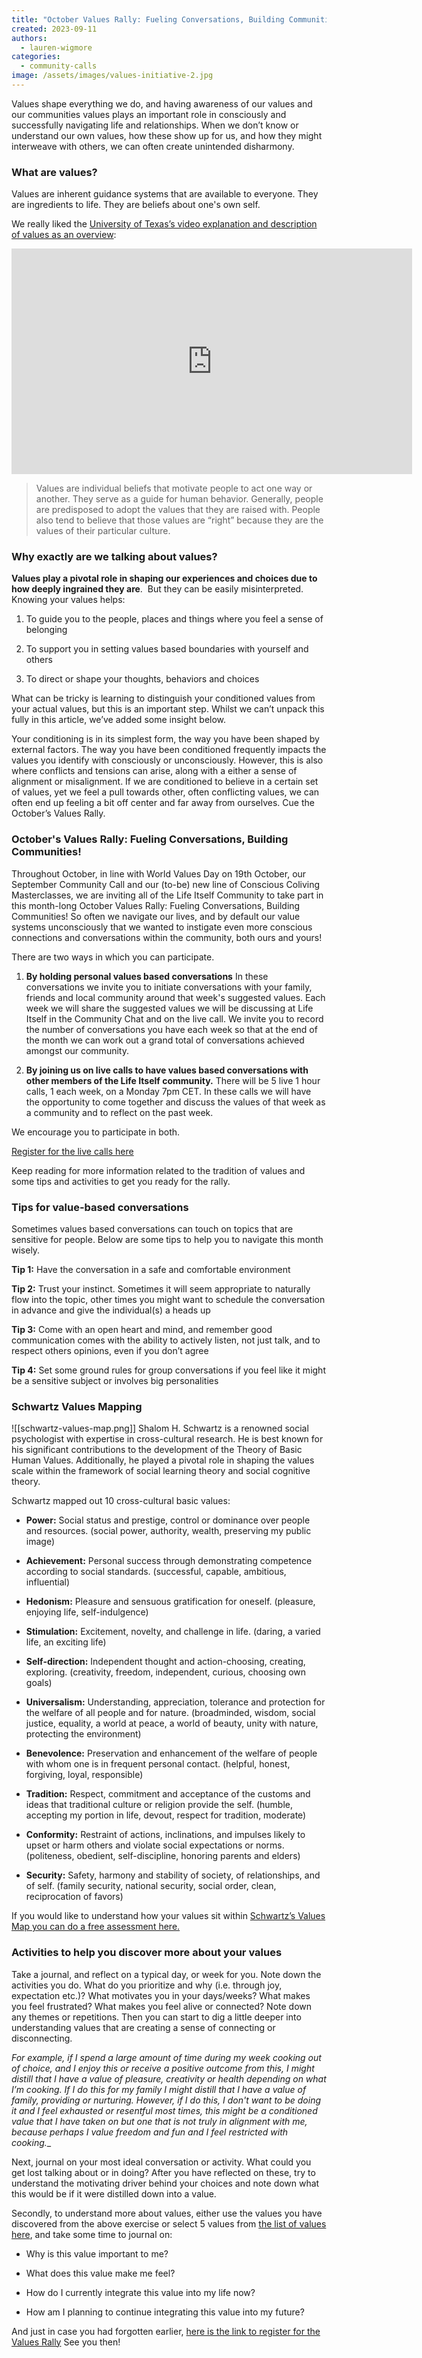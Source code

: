 ```yaml
---
title: "October Values Rally: Fueling Conversations, Building Communities"
created: 2023-09-11
authors:
  - lauren-wigmore
categories:
  - community-calls
image: /assets/images/values-initiative-2.jpg
---
```


Values shape everything we do, and having awareness of our values and our communities values plays an important role in consciously and successfully navigating life and relationships. When we don’t know or understand our own values, how these show up for us, and how they might interweave with others, we can often create unintended disharmony.
### What are values?

Values are inherent guidance systems that are available to everyone. They are ingredients to life. They are beliefs about one's own self. 

We really liked the [University of Texas’s video explanation and description of values as an overview](https://ethicsunwrapped.utexas.edu/glossary/values#:~:text=Values%20are%20individual%20beliefs%20that,values%20of%20their%20particular%20culture):
<iframe width="641" height="361" src="https://www.youtube.com/embed/SCjYaatMJuY" title="Values | Ethics Defined" frameborder="0" allow="accelerometer; autoplay; clipboard-write; encrypted-media; gyroscope; picture-in-picture; web-share" allowfullscreen></iframe>

> Values are individual beliefs that motivate people to act one way or another. They serve as a guide for human behavior. Generally, people are predisposed to adopt the values that they are raised with. People also tend to believe that those values are “right” because they are the values of their particular culture.

### Why exactly are we talking about values? 

**Values play a pivotal role in shaping our experiences and choices due to how deeply ingrained they are**.  But they can be easily misinterpreted. Knowing your values helps:

1. To guide you to the people, places and things where you feel a sense of belonging
    
2. To support you in setting values based boundaries with yourself and others
    
3. To direct or shape your thoughts, behaviors and choices
    
What can be tricky is learning to distinguish your conditioned values from your actual values, but this is an important step. Whilst we can’t unpack this fully in this article, we’ve added some insight below.

Your conditioning is in its simplest form, the way you have been shaped by external factors. The way you have been conditioned frequently impacts the values you identify with consciously or unconsciously. However, this is also where conflicts and tensions can arise, along with a either a sense of alignment or misalignment. If we are conditioned to believe in a certain set of values, yet we feel a pull towards other, often conflicting values, we can often end up feeling a bit off center and far away from ourselves. Cue the October’s Values Rally.

### October's Values Rally: Fueling Conversations, Building Communities!

Throughout October, in line with World Values Day on 19th October, our September Community Call and our (to-be) new line of Conscious Coliving Masterclasses, we are inviting all of the Life Itself Community to take part in this month-long October Values Rally: Fueling Conversations, Building Communities! So often we navigate our lives, and by default our value systems unconsciously that we wanted to instigate even more conscious connections and conversations within the community, both ours and yours!

There are two ways in which you can participate. 

1. **By holding personal values based conversations**
	In these conversations we invite you to initiate conversations with your family, friends and local community around that week's suggested values. Each week we will share the suggested values we will be discussing at Life Itself in the Community Chat and on the live call. We invite you to record the number of conversations you have each week so that at the end of the month we can work out a grand total of conversations achieved amongst our community. 

2. **By joining us on live calls to have values based conversations with other members of the Life Itself community.** 
	There will be 5 live 1 hour calls, 1 each week, on a Monday 7pm CET. In these calls we will have the opportunity to come together and discuss the values of that week as a community and to reflect on the past week.
    
We encourage you to participate in both.

[Register for the live calls here](https://us02web.zoom.us/meeting/register/tZcoce-hpzkuHNf-ec5IHkTIFG6uZw437Ebn)

Keep reading for more information related to the tradition of values and some tips and activities to get you ready for the rally.

### Tips for value-based conversations

Sometimes values based conversations can touch on topics that are sensitive for people. Below are some tips to help you to navigate this month wisely. 

**Tip 1:** Have the conversation in a safe and comfortable environment

**Tip 2:** Trust your instinct. Sometimes it will seem appropriate to naturally flow into the topic, other times you might want to schedule the conversation in advance and give the individual(s) a heads up

**Tip 3:** Come with an open heart and mind, and remember good communication comes with the ability to actively listen, not just talk, and to respect others opinions, even if you don’t agree

**Tip 4:** Set some ground rules for group conversations if you feel like it might be a sensitive subject or involves big personalities

### Schwartz Values Mapping

![[schwartz-values-map.png]]
Shalom H. Schwartz is a renowned social psychologist with expertise in cross-cultural research. He is best known for his significant contributions to the development of the Theory of Basic Human Values. Additionally, he played a pivotal role in shaping the values scale within the framework of social learning theory and social cognitive theory.

Schwartz mapped out 10 cross-cultural basic values:

- **Power:** Social status and prestige, control or dominance over people and resources. (social power, authority, wealth, preserving my public image)
    
- **Achievement:** Personal success through demonstrating competence according to social standards. (successful, capable, ambitious, influential)
    
- **Hedonism:** Pleasure and sensuous gratification for oneself. (pleasure, enjoying life, self-indulgence)
    
- **Stimulation:** Excitement, novelty, and challenge in life. (daring, a varied life, an exciting life)
    
- **Self-direction:** Independent thought and action-choosing, creating, exploring. (creativity, freedom, independent, curious, choosing own goals)
    
- **Universalism:** Understanding, appreciation, tolerance and protection for the welfare of all people and for nature. (broadminded, wisdom, social justice, equality, a world at peace, a world of beauty, unity with nature, protecting the environment)
    
- **Benevolence:** Preservation and enhancement of the welfare of people with whom one is in frequent personal contact. (helpful, honest, forgiving, loyal, responsible)
    
- **Tradition:** Respect, commitment and acceptance of the customs and ideas that traditional culture or religion provide the self. (humble, accepting my portion in life, devout, respect for tradition, moderate)
    
- **Conformity:** Restraint of actions, inclinations, and impulses likely to upset or harm others and violate social expectations or norms. (politeness, obedient, self-discipline, honoring parents and elders)
    
- **Security:** Safety, harmony and stability of society, of relationships, and of self. (family security, national security, social order, clean, reciprocation of favors)
    
If you would like to understand how your values sit within [Schwartz’s Values Map you can do a free assessment here.](https://free.assessment.discoveryourvalues.com/)

### Activities to help you discover more about your values

Take a journal, and reflect on a typical day, or week for you. Note down the activities you do. What do you prioritize and why (i.e. through joy, expectation etc.)? What motivates you in your days/weeks? What makes you feel frustrated? What makes you feel alive or connected? Note down any themes or repetitions. Then you can start to dig a little deeper into understanding values that are creating a sense of connecting or disconnecting. 

_For example, if I spend a large amount of time during my week cooking out of choice, and I enjoy this or receive a positive outcome from this, I might distill that I have a value of pleasure, creativity or health depending on what I’m cooking. If I do this for my family I might distill that I have a value of family, providing or nurturing. However, if I do this, I don't want to be doing it and I feel exhausted or resentful most times, this might be a conditioned value that I have taken on but one that is not truly in alignment with me, because perhaps I value freedom and fun and I feel restricted with cooking.__

Next, journal on your most ideal conversation or activity. What could you get lost talking about or in doing? After you have reflected on these, try to understand the motivating driver behind your choices and note down what this would be if it were distilled down into a value. 

Secondly, to understand more about values, either use the values you have discovered from the above exercise or select 5 values from [the list of values here](![[values-list.pdf]]), and take some time to journal on:  

- Why is this value important to me? 
    
- What does this value make me feel? 
    
- How do I currently integrate this value into my life now? 
    
- How am I planning to continue integrating this value into my future? 


And just in case you had forgotten earlier, [here is the link to register for the Values Rally](https://us02web.zoom.us/meeting/register/tZcoce-hpzkuHNf-ec5IHkTIFG6uZw437Ebn) See you then!

